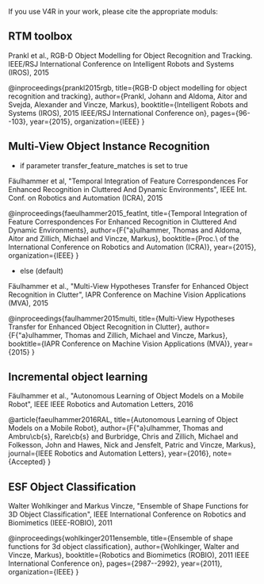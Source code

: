If you use V4R in your work, please cite the appropriate moduls:

## RTM toolbox

 Prankl et al., RGB-D Object Modelling for Object Recognition and Tracking. IEEE/RSJ International Conference on Intelligent Robots and Systems (IROS), 2015

 @inproceedings{prankl2015rgb,
  title={RGB-D object modelling for object recognition and tracking},
  author={Prankl, Johann and Aldoma, Aitor and Svejda, Alexander and Vincze, Markus},
  booktitle={Intelligent Robots and Systems (IROS), 2015 IEEE/RSJ International Conference on},
  pages={96--103},
  year={2015},
  organization={IEEE}
}


## Multi-View Object Instance Recognition

* if parameter transfer_feature_matches is set to true

 Fäulhammer et al, "Temporal Integration of Feature Correspondences For Enhanced Recognition in Cluttered And Dynamic Environments", IEEE Int. Conf. on Robotics and Automation (ICRA), 2015

 @inproceedings{faeulhammer2015_featInt,
  title={Temporal Integration of Feature Correspondences For Enhanced Recognition in Cluttered And Dynamic Environments},
  author={F{\"a}ulhammer, Thomas and Aldoma, Aitor and Zillich, Michael and Vincze, Markus},
  booktitle={Proc.\ of the International Conference on Robotics and Automation (ICRA)},
  year={2015},
  organization={IEEE}
}

* else (default)

 Fäulhammer et al., "Multi-View Hypotheses Transfer for Enhanced Object Recognition in Clutter", IAPR Conference on Machine Vision Applications (MVA), 2015

 @inproceedings{faulhammer2015multi,
  title={Multi-View Hypotheses Transfer for Enhanced Object Recognition in Clutter},
  author={F{\"a}ulhammer, Thomas and Zillich, Michael and Vincze, Markus},
  booktitle={IAPR Conference on Machine Vision Applications (MVA)},
  year={2015}
}


## Incremental object learning

 Fäulhammer et al., "Autonomous Learning of Object Models on a Mobile Robot", IEEE IEEE Robotics and Automation Letters, 2016

@article{faeulhammer2016RAL,
  title={Autonomous Learning of Object Models on a Mobile Robot},
  author={F{\"a}ulhammer, Thomas and Ambru\cb{s}, Rare\cb{s} and Burbridge, Chris and Zillich, Michael and Folkesson, John and Hawes, Nick and Jensfelt, Patric and Vincze, Markus},
  journal={IEEE Robotics and Automation Letters},
  year={2016},
  note={Accepted}
}

## ESF Object Classification

Walter Wohlkinger and Markus Vincze, "Ensemble of Shape Functions for 3D Object Classification", IEEE International Conference on Robotics and Biomimetics (IEEE-ROBIO), 2011

@inproceedings{wohlkinger2011ensemble,
  title={Ensemble of shape functions for 3d object classification},
  author={Wohlkinger, Walter and Vincze, Markus},
  booktitle={Robotics and Biomimetics (ROBIO), 2011 IEEE International Conference on},
  pages={2987--2992},
  year={2011},
  organization={IEEE}
}


